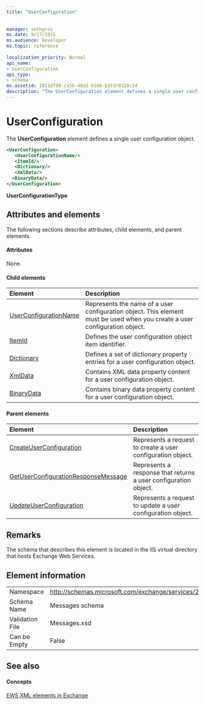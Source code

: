 ```yaml
---
title: "UserConfiguration"
 
 
manager: sethgros
ms.date: 9/17/2015
ms.audience: Developer
ms.topic: reference
 
localization_priority: Normal
api_name:
- UserConfiguration
api_type:
- schema
ms.assetid: 1811df99-ca5b-48a3-b160-b3fd70320c34
description: "The UserConfiguration element defines a single user configuration object."
---
```


# UserConfiguration

The **UserConfiguration** element defines a single user configuration object. 
  
```XML
<UserConfiguration>
   <UserConfigurationName/>
   <ItemId/>
   <Dictionary/>
   <XmlData/>
  <BinaryData/>
</UserConfiguration>
```

 **UserConfigurationType**
## Attributes and elements

The following sections describe attributes, child elements, and parent elements.
  
#### Attributes

None.
  
#### Child elements

|**Element**|**Description**|
|:-----|:-----|
|[UserConfigurationName](userconfigurationname.md) <br/> |Represents the name of a user configuration object. This element must be used when you create a user configuration object.  <br/> |
|[ItemId](itemid.md) <br/> |Defines the user configuration object item identifier.  <br/> |
|[Dictionary](dictionary.md) <br/> |Defines a set of dictionary property entries for a user configuration object.  <br/> |
|[XmlData](xmldata.md) <br/> |Contains XML data property content for a user configuration object.  <br/> |
|[BinaryData](binarydata.md) <br/> |Contains binary data property content for a user configuration object.  <br/> |
   
#### Parent elements

|**Element**|**Description**|
|:-----|:-----|
|[CreateUserConfiguration](createuserconfiguration.md) <br/> |Represents a request to create a user configuration object.  <br/> |
|[GetUserConfigurationResponseMessage](getuserconfigurationresponsemessage.md) <br/> |Represents a response that returns a user configuration object.  <br/> |
|[UpdateUserConfiguration](updateuserconfiguration.md) <br/> |Represents a request to update a user configuration object.  <br/> |
   
## Remarks

The schema that describes this element is located in the IIS virtual directory that hosts Exchange Web Services.
  
## Element information

|||
|:-----|:-----|
|Namespace  <br/> |http://schemas.microsoft.com/exchange/services/2006/messages  <br/> |
|Schema Name  <br/> |Messages schema  <br/> |
|Validation File  <br/> |Messages.xsd  <br/> |
|Can be Empty  <br/> |False  <br/> |
   
## See also

#### Concepts

[EWS XML elements in Exchange](ews-xml-elements-in-exchange.md)

